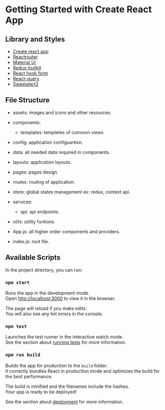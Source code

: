 # Getting Started with Create React App

## Library and Styles

- [Create react app](https://github.com/facebook/create-react-app)
- [Reactrouter](https://reactrouter.com/)
- [Material Ui](https://mui.com/material-ui/)
- [Redux-toolkit](https://redux-toolkit.js.org/)
- [React hook form](https://react-hook-form.com/)
- [React-query](https://react-query.tanstack.com/)
- [Sweetalert2](https://sweetalert2.github.io/)

## File Structure

- assets: images and icons and other resources.
- components:
  - templates: templetes of common views
- config: application configuartion.
- data: all needed data required in components.
- layouts: application layouts.
- pages: pages design.
- routes: routing of application.
- store: global states management ex: redux, context api.
- services:
  - api: api endpoints.
- utils: utility funtions

- App.js: all higher order components and providers.
- index.js: root file.

## Available Scripts

In the project directory, you can run:

### `npm start`

Runs the app in the development mode.<br />
Open [http://localhost:3000](http://localhost:3000) to view it in the browser.

The page will reload if you make edits.<br />
You will also see any lint errors in the console.

### `npm test`

Launches the test runner in the interactive watch mode.<br />
See the section about [running tests](https://facebook.github.io/create-react-app/docs/running-tests) for more information.

### `npm run build`

Builds the app for production to the `build` folder.<br />
It correctly bundles React in production mode and optimizes the build for the best performance.

The build is minified and the filenames include the hashes.<br />
Your app is ready to be deployed!

See the section about [deployment](https://facebook.github.io/create-react-app/docs/deployment) for more information.
